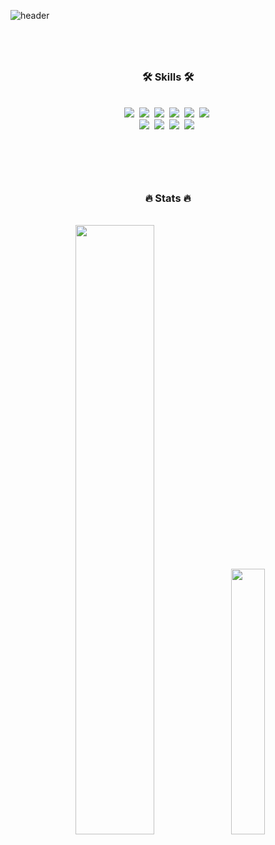 ![header](https://capsule-render.vercel.app/api?type=waving&color=timeAuto&height=200&section=header&text=Hi%20there!%20👋&fontAlign=76&fontAlignY=40&fontSize=60)


# 

</br>

<h3 align="center">🛠 Skills 🛠</h3>

</br>

<div align="center">
  <img src="https://img.shields.io/badge/React-20232A.svg?style=for-the-badge&logo=react&logoColor=61DAFB" />&nbsp
  <img src="https://img.shields.io/badge/Next.js-000000.svg?style=for-the-badge&logo=next.js&logoColor=white" />&nbsp
  <img src="https://img.shields.io/badge/JavaScript-F7DF1E.svg?style=for-the-badge&logo=javascript&logoColor=20232a" />&nbsp
  <img src="https://img.shields.io/badge/TypeScript-3178C6.svg?&style=for-the-badge&logo=TypeScript&logoColor=white">&nbsp
  <img src="https://img.shields.io/badge/HTML5-E34F26.svg?style=for-the-badge&logo=html5&logoColor=white" />&nbsp
  <img src="https://img.shields.io/badge/CSS3-1572B6.svg?style=for-the-badge&logo=css3&logoColor=white" />&nbsp
</div>
<div align="center">
  <img src="https://img.shields.io/badge/Tanstack_Query-FF4154.svg?style=for-the-badge&logo=reactquery&logoColor=white" />&nbsp
  <img src="https://img.shields.io/badge/SCSS-CC6699.svg?style=for-the-badge&logo=sass&logoColor=white" />&nbsp
  <img src="https://img.shields.io/badge/Tailwind_CSS-38B2AC.svg?style=for-the-badge&logo=tailwind-css&logoColor=white" />&nbsp
  <img src="https://img.shields.io/badge/Figma-F24E1E.svg?style=for-the-badge&logo=figma&logoColor=white" />&nbsp
</div>

</br>

# 

</br>

<h3 align="center">🔥 Stats 🔥</h3>

</br>

<div align="center">
  <img src="https://github-readme-stats.vercel.app/api?username=ymj0828&hide=stars&show_icons=true&theme=slateorange&hide_border=true&count_private=true" width=50% />
  <img src="https://github-readme-stats.vercel.app/api/top-langs/?username=ymj0828&layout=compact&show_icons=true&theme=slateorange&hide_border=true&count_private=true" width=33% />
</div>
